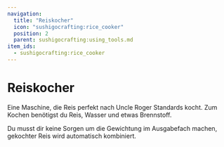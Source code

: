 ```yaml
---
navigation:
  title: "Reiskocher"
  icon: "sushigocrafting:rice_cooker"
  position: 2
  parent: sushigocrafting:using_tools.md
item_ids:
  - sushigocrafting:rice_cooker
---
```


# Reiskocher

Eine Maschine, die Reis perfekt nach <Color id="gold">Uncle Roger</Color> Standards kocht. Zum Kochen benötigst du Reis, Wasser und etwas Brennstoff. 

Du musst dir keine Sorgen um die Gewichtung im Ausgabefach machen, gekochter Reis wird automatisch kombiniert.



<Recipe id="sushigocrafting:rice_cooker" />


